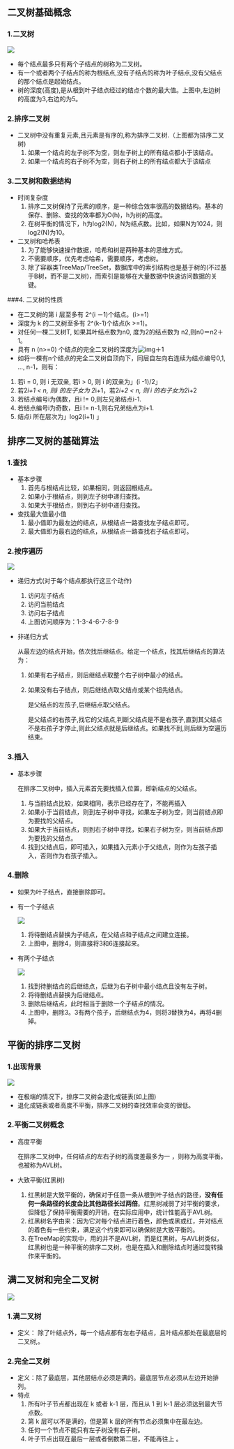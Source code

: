 ## 二叉树基础概念

### 1.二叉树

![](https://javanote.oss-cn-shenzhen.aliyuncs.com/1_二叉树基础概念.jpg)

- 每个结点最多只有两个子结点的树称为二叉树。
- 有一个或者两个子结点的称为根结点,没有子结点的称为叶子结点,没有父结点的那个结点是起始结点。
- 树的深度(高度),是从根到叶子结点经过的结点个数的最大值。上图中,左边树的高度为3,右边的为5。

### 2.排序二叉树

- 二叉树中没有重复元素,且元素是有序的,称为排序二叉树.（上图都为排序二叉树)
  1. 如果一个结点的左子树不为空，则左子树上的所有结点都小于该结点。
  2. 如果一个结点的右子树不为空，则右子树上的所有结点都大于该结点

### 3.二叉树和数据结构

- 时间复杂度
  1. 排序二叉树保持了元素的顺序，是一种综合效率很高的数据结构。基本的保存、删除、查找的效率都为O(h)，h为树的高度。
  2. 在树平衡的情况下，h为log2(N)，N为结点数。比如，如果N为1024，则log2(N)为10。
- 二叉树和哈希表
  1. 为了能够快速操作数据，哈希和树是两种基本的思维方式。
  2. 不需要顺序，优先考虑哈希，需要顺序，考虑树。
  3. 除了容器类TreeMap/TreeSet，数据库中的索引结构也是基于树的(不过基于B树，而不是二叉树)，而索引是能够在大量数据中快速访问数据的关键。

###4. 二叉树的性质

-  在二叉树的第 i 层至多有 2^(i －1)个结点。(i>=1) 
-  深度为 k 的二叉树至多有 2^(k-1)个结点(k >=1)。 
-  对任何一棵二叉树T, 如果其叶结点数为n0, 度为2的结点数为 n2,则n0＝n2＋1。 
-  具有 n (n>=0) 个结点的完全二叉树的深度为![img](https://img-blog.csdn.net/20160529154127355)＋1   
-  如将一棵有n个结点的完全二叉树自顶向下，同层自左向右连续为结点编号0,1, …, n-1，则有： 
  1. 若i = 0, 则 i 无双亲,   若i > 0, 则 i 的双亲为」(i -1)/2」
  2. 若2*i+1 < n, 则i 的左子女为 2*i+1，若2*i+2 < n, 则 i 的右子女为2*i+2
  3. 若结点编号i为偶数，且i != 0,则左兄弟结点i-1.
  4. 若结点编号i为奇数，且i != n-1,则右兄弟结点为i+1.
  5. 结点i 所在层次为」log2(i+1) 」

## 排序二叉树的基础算法

### 1.查找

- 基本步骤
  1. 首先与根结点比较，如果相同，则返回根结点。
  2. 如果小于根结点，则到左子树中递归查找。
  3. 如果大于根结点，则到右子树中递归查找。
- 查找最大值最小值
  1. 最小值即为最左边的结点，从根结点一路查找左子结点即可。
  2. 最大值即为最右边的结点，从根结点一路查找右子结点即可。

### 2.按序遍历

![](https://javanote.oss-cn-shenzhen.aliyuncs.com/2_遍历排序二叉树.png)

- 递归方式(对于每个结点都执行这三个动作)

  1. 访问左子结点
  2. 访问当前结点
  3. 访问右子结点
  4. 上图访问顺序为：1-3-4-6-7-8-9

- 非递归方式

  从最左边的结点开始，依次找后继结点。给定一个结点，找其后继结点的算法为： 

  1. 如果有右子结点，则后继结点取整个右子树中最小的结点。

  2. 如果没有右子结点，则后继结点取父结点或某个祖先结点。

     是父结点的左孩子,后继结点取父结点。

     是父结点的右孩子,找它的父结点,判断父结点是不是右孩子,直到其父结点不是右孩子才停止,则此父结点就是后继结点。如果找不到,则后继为空遍历结束。

### 3.插入

- 基本步骤

  在排序二叉树中，插入元素首先要找插入位置，即新结点的父结点。

  1. 与当前结点比较，如果相同，表示已经存在了，不能再插入
  2. 如果小于当前结点，则到左子树中寻找，如果左子树为空，则当前结点即为要找的父结点。
  3. 如果大于当前结点，则到右子树中寻找，如果右子树为空，则当前结点即为要找的父结点。
  4. 找到父结点后，即可插入，如果插入元素小于父结点，则作为左孩子插入，否则作为右孩子插入。

### 4.删除

- 如果为叶子结点，直接删除即可。

- 有一个子结点

  ![]( https://javanote.oss-cn-shenzhen.aliyuncs.com/3_%E5%88%A0%E9%99%A4%E8%8A%82%E7%82%B9%E6%9C%89%E4%B8%80%E4%B8%AA%E5%AD%90%E8%8A%82%E7%82%B9.jpg )

  1. 将待删结点替换为子结点，在父结点和子结点之间建立连接。
  2. 上图中，删除4，则直接将3和6连接起来。

- 有两个子结点

  ![]( https://javanote.oss-cn-shenzhen.aliyuncs.com/4_%E5%88%A0%E9%99%A4%E8%8A%82%E7%82%B9%E6%9C%89%E4%B8%A4%E4%B8%AA%E5%AD%90%E8%8A%82%E7%82%B9.jpg )

  1. 找到待删结点的后继结点，后继为右子树中最小结点且没有左子树。
  2. 将待删结点替换为后继结点。
  3. 删除后继结点，此时相当于删除一个子结点的情况。
  4. 上图中，删除3。3有两个孩子，后继结点为4，则将3替换为4，再将4删掉。

## 平衡的排序二叉树

### 1.出现背景

![](https://javanote.oss-cn-shenzhen.aliyuncs.com/5_二叉树退化为链表.jpg)

- 在极端的情况下，排序二叉树会退化成链表(如上图)
- 退化成链表或者高度不平衡，排序二叉树的查找效率会变的很低。

### 2.平衡二叉树概念

- 高度平衡

  在排序二叉树中，任何结点的左右子树的高度差最多为一 ，则称为高度平衡。也被称为AVL树。

- 大致平衡(红黑树)

  1. 红黑树是大致平衡的，确保对于任意一条从根到叶子结点的路径，**没有任何一条路径的长度会比其他路径长过两倍**。红黑树减弱了对平衡的要求，但降低了保持平衡需要的开销，在实际应用中，统计性能高于AVL树。
  2. 红黑树名字由来：因为它对每个结点进行着色，颜色或黑或红，并对结点的着色有一些约束，满足这个约束即可以确保树是大致平衡的。
  3. 在TreeMap的实现中，用的并不是AVL树，而是红黑树。与AVL树类似，红黑树也是一种平衡的排序二叉树，也是在插入和删除结点时通过旋转操作来平衡的。

## 满二叉树和完全二叉树

![](https://javanote.oss-cn-shenzhen.aliyuncs.com/6_满二叉树和完全二叉树.png)

### 1.满二叉树

- 定义： 除了叶结点外，每一个结点都有左右子结点，且叶结点都处在最底层的二叉树,。 

### 2.完全二叉树

- 定义：除了最底层，其他层结点必须是满的。最底层节点必须从左边开始排列。
- 特点
  1.  所有叶子节点都出现在 k 或者 k-1 层，而且从 1 到 k-1 层必须达到最大节点数。
  2.  第 k 层可以不是满的，但是第 k 层的所有节点必须集中在最左边。 
  3.  任何一个节点不能只有左子树没有右子树。
  4.  叶子节点出现在最后一层或者倒数第二层，不能再往上 。



